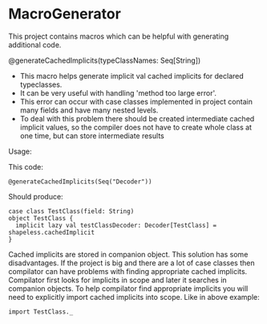 # MacroGenerator

This project contains macros which can be helpful with generating additional code.

@generateCachedImplicits(typeClassNames: Seq[String])

* This macro helps generate implicit val cached implicits for declared typeclasses.
* It can be very useful with handling 'method too large error'.
* This error can occur with case classes implemented in project contain many fields and have many nested levels.
* To deal with this problem there should be created intermediate cached implicit values, so the compiler does not have to create whole class at one time, but can store intermediate results

Usage:
 
This code:

    @generateCachedImplicits(Seq("Decoder"))

Should produce:

    case class TestClass(field: String)
    object TestClass {
      implicit lazy val testClassDecoder: Decoder[TestClass] = shapeless.cachedImplicit
    }

Cached implicits are stored in companion object.
This solution has some disadvantages. 
If the project is big and there are a lot of case classes then compilator can have problems with finding appropriate cached implicits.
Compilator first looks for implicits in scope and later it searches in companion objects.
To help compilator find appropriate implicits you will need to explicitly import cached implicits into scope.
Like in above example:

    import TestClass._